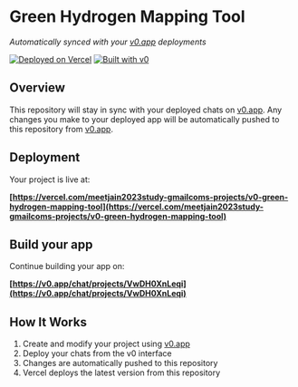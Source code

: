 # Green Hydrogen Mapping Tool

*Automatically synced with your [v0.app](https://v0.app) deployments*

[![Deployed on Vercel](https://img.shields.io/badge/Deployed%20on-Vercel-black?style=for-the-badge&logo=vercel)](https://vercel.com/meetjain2023study-gmailcoms-projects/v0-green-hydrogen-mapping-tool)
[![Built with v0](https://img.shields.io/badge/Built%20with-v0.app-black?style=for-the-badge)](https://v0.app/chat/projects/VwDH0XnLeqi)

## Overview

This repository will stay in sync with your deployed chats on [v0.app](https://v0.app).
Any changes you make to your deployed app will be automatically pushed to this repository from [v0.app](https://v0.app).

## Deployment

Your project is live at:

**[https://vercel.com/meetjain2023study-gmailcoms-projects/v0-green-hydrogen-mapping-tool](https://vercel.com/meetjain2023study-gmailcoms-projects/v0-green-hydrogen-mapping-tool)**

## Build your app

Continue building your app on:

**[https://v0.app/chat/projects/VwDH0XnLeqi](https://v0.app/chat/projects/VwDH0XnLeqi)**

## How It Works

1. Create and modify your project using [v0.app](https://v0.app)
2. Deploy your chats from the v0 interface
3. Changes are automatically pushed to this repository
4. Vercel deploys the latest version from this repository